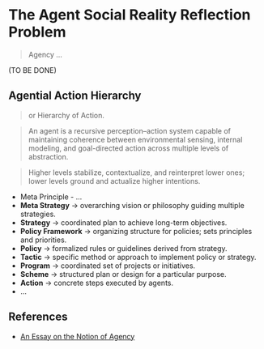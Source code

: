 # The Agent Social Reality Reflection Problem

> Agency ...

(TO BE DONE)

## Agential Action Hierarchy

> or Hierarchy of Action.

> An agent is a recursive perception–action system capable of maintaining coherence between environmental sensing, internal modeling, and goal-directed action across multiple levels of abstraction.

> Higher levels stabilize, contextualize, and reinterpret lower ones; lower levels ground and actualize higher intentions.

- Meta Principle - ...
- **Meta Strategy** → overarching vision or philosophy guiding multiple strategies.
- **Strategy** → coordinated plan to achieve long-term objectives.
- **Policy Framework** → organizing structure for policies; sets principles and priorities.
- **Policy** → formalized rules or guidelines derived from strategy.
- **Tactic** → specific method or approach to implement policy or strategy.
- **Program** → coordinated set of projects or initiatives.
- **Scheme** → structured plan or design for a particular purpose.
- **Action** → concrete steps executed by agents.
- ...

## References

- [An Essay on the Notion of Agency](https://www.notion.so/Agency-eebe9b5a15d84a3db7a1a1273fc29a2c?source=copy_link)
